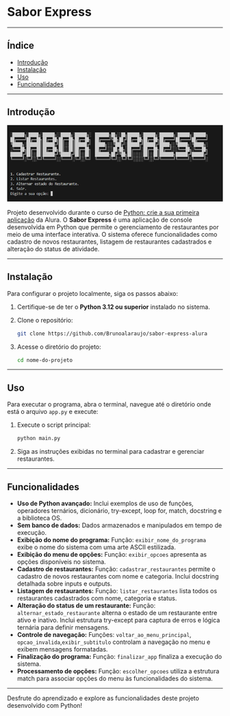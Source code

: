 # Sabor Express

---

## Índice

- [Introdução](#introdução)
- [Instalação](#instalação)
- [Uso](#uso)
- [Funcionalidades](#funcionalidades)

---

## Introdução

![alt text](image.png)

Projeto desenvolvido durante o curso de [Python: crie a sua primeira aplicação](https://cursos.alura.com.br/course/python-crie-sua-primeira-aplicacao) da Alura.
O **Sabor Express** é uma aplicação de console desenvolvida em Python que permite o gerenciamento de restaurantes por meio de uma interface interativa. O sistema oferece funcionalidades como cadastro de novos restaurantes, listagem de restaurantes cadastrados e alteração do status de atividade.

---

## Instalação

Para configurar o projeto localmente, siga os passos abaixo:

1. Certifique-se de ter o **Python 3.12 ou superior** instalado no sistema.

2. Clone o repositório:

   ```bash
   git clone https://github.com/Brunoalaraujo/sabor-express-alura
   ```

3. Acesse o diretório do projeto:

   ```bash
   cd nome-do-projeto
   ```

---

## Uso

Para executar o programa, abra o terminal, navegue até o diretório onde está o arquivo `app.py` e execute:

1. Execute o script principal:

   ```bash
   python main.py
   ```

2. Siga as instruções exibidas no terminal para cadastrar e gerenciar restaurantes.

---

## Funcionalidades

- **Uso de Python avançado:** Inclui exemplos de uso de funções, operadores ternários, dicionário, try-except, loop for, match, docstring e a biblioteca OS.
- **Sem banco de dados:** Dados armazenados e manipulados em tempo de execução.
- **Exibição do nome do programa:** Função: `exibir_nome_do_programa` exibe o nome do sistema com uma arte ASCII estilizada.
- **Exibição do menu de opções:** Função: `exibir_opcoes` apresenta as opções disponíveis no sistema.
- **Cadastro de restaurantes:** Função: `cadastrar_restaurantes` permite o cadastro de novos restaurantes com nome e categoria. Inclui docstring detalhada sobre inputs e outputs.
- **Listagem de restaurantes:** Função: `listar_restaurantes` lista todos os restaurantes cadastrados com nome, categoria e status.
- **Alteração do status de um restaurante:** Função: `alternar_estado_restaurante` alterna o estado de um restaurante entre ativo e inativo. Inclui estrutura try-except para captura de erros e lógica ternária para definir mensagens.
- **Controle de navegação:** Funções: `voltar_ao_menu_principal`, `opcao_invalida`,`exibir_subtitulo` controlam a navegação no menu e exibem mensagens formatadas.
- **Finalização do programa:** Função: `finalizar_app` finaliza a execução do sistema.
- **Processamento de opções:** Função: `escolher_opcoes` utiliza a estrutura match para associar opções do menu às funcionalidades do sistema.

---

Desfrute do aprendizado e explore as funcionalidades deste projeto desenvolvido com Python!
